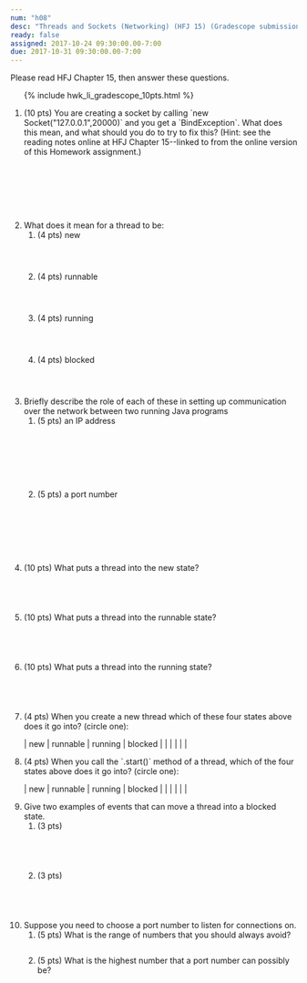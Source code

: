 ```yaml
---
num: "h08"
desc: "Threads and Sockets (Networking) (HFJ 15) (Gradescope submission)"
ready: false
assigned: 2017-10-24 09:30:00.00-7:00
due: 2017-10-31 09:30:00.00-7:00
---
```


<style>
  div.circle_one table  {border: none; width:100%;}
  div.circle_one table * td {border: none; padding-left:4em;}
</style>

Please read <span data-hfj="15">HFJ Chapter 15</span>, then answer these questions.

<ol>

{% include hwk_li_gradescope_10pts.html %}

<li style="margin-bottom:8em;" markdown="1"> (10 pts) You are creating a socket by calling `new Socket("127.0.0.1",20000)` and you get a `BindException`. What does this mean, and what should you do to try to fix this? (Hint: see the reading notes online at <span data-hfj="15">HFJ Chapter 15</span>--linked to from the online version of this Homework assignment.)
</li>


<li> What does it mean for a thread to be:

<ol>
 <li style="margin-bottom:4em;"> (4 pts) new  </li>
 <li style="margin-bottom:4em;"> (4 pts) runnable  </li>
 <li style="margin-bottom:4em;"> (4 pts) running  </li>
 <li style="margin-bottom:4em;"> (4 pts) blocked  </li>
</ol>
<div class="pagebreak"></div>
</li>

<li>Briefly describe the role of each of these in setting up communication over the network between two running Java programs

<ol>

<li style="margin-bottom:8em;">
(5 pts) an IP address
</li>

<li style="margin-bottom:8em;">
(5 pts) a port number
</li>
</ol>
</li>

<li style="margin-bottom:5em;"> (10 pts)  What puts a thread into the new state? 
</li>

<li style="margin-bottom:5em;"> (10 pts) What puts a thread into the runnable state? 
</li>

<li style="margin-bottom:5em;"> (10 pts)  What puts a thread into the running state? 
</li>

<li markdown="1"> (4 pts)  When you create a new thread which of these four states above does it go into? (circle one):

<div markdown="1" class="circle_one">

| new  | runnable | running | blocked |
|      |          |         |         |

</div>
</li>

<li markdown="1"> (4 pts) When you call the `.start()` method of a thread, which of the four states above does it go into? (circle one): 

<div markdown="1" class="circle_one">

| new  | runnable | running | blocked |
|      |          |         |         |

</div>



</li>


<li>  Give two examples of events that can move a thread into a blocked state.

<ol>
<li style="margin-bottom:5em;"> (3 pts)  
</li>

<li style="margin-bottom:5em;"> (3 pts)   
</li>
</ol>


</li>


 

<li> 
Suppose you need to choose a port number to listen for connections on.

<ol>

<li style="margin-bottom:2em;">
(5 pts) What is the range of numbers that you should always avoid?
</li>

<li style="margin-bottom:2em;">
(5 pts) What is the highest number that a port number can possibly be?
</li>

</ol>

</li>


</ol>
